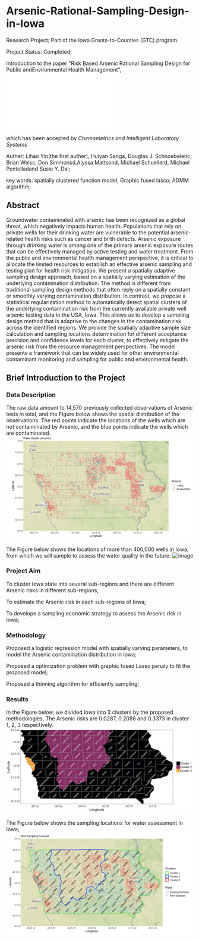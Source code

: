 # Arsenic-Rational-Sampling-Design-in-Iowa
Research Project;  Part of the Iowa Grants-to-Counties (GTC) program.

Project Status: Completed;

Introduction to the paper "Risk Based Arsenic Rational Sampling Design for Public andEnvironmental Health Management", ![link](Paper/Arsenic.pdf)

which has been accepted by *Chemometrics and Intelligent Laboratory Systems*

Auther: Lihao Yin(the first auther), Huiyan Sanga, Douglas J. Schnoebelenc, Brian Welsc, Don Simmonsd,Alyssa Mattsond, Michael Schuellerd, Michael Pentelladand Susie Y. Dai;

key words: spatially clustered function model; Graphic fused lasso; ADMM algorithm;

## Abstract
Groundwater contaminated with arsenic has been recognized as a global threat, which negatively impacts human health. Populations that rely on private wells for their drinking water are vulnerable to the potential arsenic-related health risks such as cancer and birth defects. Arsenic exposure through drinking water is among one of the primary arsenic exposure routes that can be effectively managed by active testing and water treatment. From the public and environmental health management perspective, it is critical to allocate the limited resources to establish an effective arsenic sampling and testing plan for health risk mitigation. We present a spatially adaptive sampling design approach, based on a spatially varying estimation of the underlying contamination distribution. 
 The method is different from traditional sampling design methods that often reply on a spatially constant or smoothly varying contamination distribution. 
 In contrast, we propose a statistical regularization method to automatically detect spatial clusters of the underlying contamination risk from the currently available private well arsenic testing data in the USA, Iowa. This allows us to develop a sampling design method that is adaptive to the changes in the contamination risk across the identified regions. 
 We provide the spatially adaptive sample size calculation and sampling locations determination for different acceptance precision and confidence levels for each cluster, to effectively mitigate the arsenic risk from the resource management perspectives. The model presents a framework that can be widely used for other environmental contaminant monitoring and sampling for public and environmental health. 
 
 ## Brief Introduction to the Project
 ### Data Description
 The raw data amount to 14,570 previously collected observations of Arsenic tests in total, and the Figure below shows the spatial distribution of the observations. The red points indicate the locations of the wells which are not contaiminated by Arsenic, and the blue points indicate the wells which are contaminated.
 ![image](Figures/overview1.png)
 
 The Figure below shows the locations of more than 400,000 wells in Iowa, from which we will sample to assess the water quality in the future.
 ![image](Figures/candidate.png)
 
 ### Project Aim
 To cluster Iowa state into several sub-regions and there are different Arsenic risks in different sub-regions;
 
 To estimate the Arsenic risk in each sub-regions of Iowa;
 
 To develope a sampling economic strategy to assess the Arsenic risk in Iowa; 
 
 ### Methodology
 Proposed a logistic regression model with spatially varying parameters, to model the Arsenic contamination distribution in Iowa;
 
 Proposed a optimization problem with graphic fused Lasso penaly to fit the proposed model;
 
 Proposed a thinning algorithm for efficiently sampling;
 
 ### Results
 In the Figure below, we divided Iowa into 3 clusters by the proposed methodologies. The Arsenic risks are 0.0287, 0.2088 and 0.3373 in cluster 1, 2, 3 respectively.
 ![image](Figures/ES6.png)
 
 The Figure below shows the sampling locations for water assessment in Iowa;
 ![image](Figures/NEW1.png)
 
 
